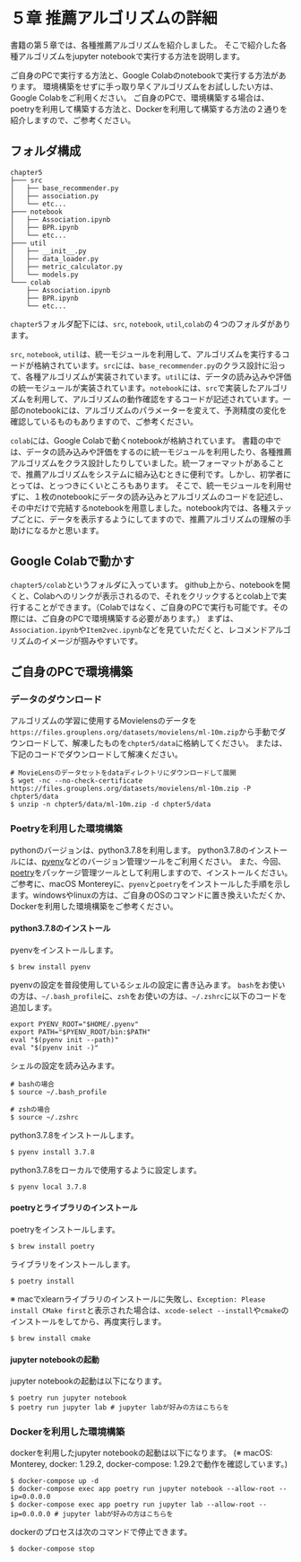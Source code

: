 # ５章 推薦アルゴリズムの詳細
書籍の第５章では、各種推薦アルゴリズムを紹介しました。
そこで紹介した各種アルゴリズムをjupyter notebookで実行する方法を説明します。

ご自身のPCで実行する方法と、Google Colabのnotebookで実行する方法があります。
環境構築をせずに手っ取り早くアルゴリズムをお試ししたい方は、Google Colabをご利用ください。
ご自身のPCで、環境構築する場合は、poetryを利用して構築する方法と、Dockerを利用して構築する方法の２通りを紹介しますので、ご参考ください。


## フォルダ構成
```
chapter5
├─── src
│   ├── base_recommender.py
│   ├── association.py
│   └── etc...
├─── notebook
│   ├── Association.ipynb
│   ├── BPR.ipynb
│   └── etc...
├─── util
│   ├── __init__.py
│   ├── data_loader.py
│   ├── metric_calculator.py
│   └── models.py
└─── colab
    ├── Association.ipynb
    ├── BPR.ipynb
    └── etc...
```
`chapter5`フォルダ配下には、`src`, `notebook`, `util`,`colab`の４つのフォルダがあります。

`src`, `notebook`, `util`は、統一モジュールを利用して、アルゴリズムを実行するコードが格納されています。`src`には、`base_recommender.py`のクラス設計に沿って、各種アルゴリズムが実装されています。`util`には、データの読み込みや評価の統一モジュールが実装されています。`notebook`には、`src`で実装したアルゴリズムを利用して、アルゴリズムの動作確認をするコードが記述されています。一部のnotebookには、アルゴリズムのパラメーターを変えて、予測精度の変化を確認しているものもありますので、ご参考ください。

`colab`には、Google Colabで動くnotebookが格納されています。
書籍の中では、データの読み込みや評価をするのに統一モジュールを利用したり、各種推薦アルゴリズムをクラス設計したりしていました。統一フォーマットがあることで、推薦アルゴリズムをシステムに組み込むときに便利です。しかし、初学者にとっては、とっつきにくいところもあります。
そこで、統一モジュールを利用せずに、１枚のnotebookにデータの読み込みとアルゴリズムのコードを記述し、その中だけで完結するnotebookを用意しました。notebook内では、各種ステップごとに、データを表示するようにしてますので、推薦アルゴリズムの理解の手助けになるかと思います。

## Google Colabで動かす
`chapter5/colab`というフォルダに入っています。
github上から、notebookを開くと、Colabへのリンクが表示されるので、それをクリックするとcolab上で実行することができます。（Colabではなく、ご自身のPCで実行も可能です。その際には、ご自身のPCで環境構築する必要があります。）
まずは、`Association.ipynb`や`Item2vec.ipynb`などを見ていただくと、レコメンドアルゴリズムのイメージが掴みやすいです。

## ご自身のPCで環境構築
### データのダウンロード
アルゴリズムの学習に使用するMovielensのデータを`https://files.grouplens.org/datasets/movielens/ml-10m.zip`から手動でダウンロードして、解凍したものを`chpter5/data`に格納してください。
または、下記のコードでダウンロードして解凍ください。
```
# MovieLensのデータセットをdataディレクトリにダウンロードして展開
$ wget -nc --no-check-certificate https://files.grouplens.org/datasets/movielens/ml-10m.zip -P chpter5/data
$ unzip -n chpter5/data/ml-10m.zip -d chpter5/data
```

### Poetryを利用した環境構築
pythonのバージョンは、python3.7.8を利用します。
python3.7.8のインストールには、[pyenv](https://github.com/pyenv/pyenv)などのバージョン管理ツールをご利用ください。
また、今回、[poetry](https://python-poetry.org/)をパッケージ管理ツールとして利用しますので、インストールください。
ご参考に、macOS Montereyに、`pyenv`と`poetry`をインストールした手順を示します。windowsやlinuxの方は、ご自身のOSのコマンドに置き換えいただくか、Dockerを利用した環境構築をご参考ください。

#### python3.7.8のインストール
pyenvをインストールします。
```
$ brew install pyenv
```

pyenvの設定を普段使用しているシェルの設定に書き込みます。
`bash`をお使いの方は、`~/.bash_profile`に、`zsh`をお使いの方は、`~/.zshrc`に以下のコードを追加します。
```
export PYENV_ROOT="$HOME/.pyenv"
export PATH="$PYENV_ROOT/bin:$PATH"
eval "$(pyenv init --path)"
eval "$(pyenv init -)"
```

シェルの設定を読み込みます。
```
# bashの場合
$ source ~/.bash_profile

# zshの場合
$ source ~/.zshrc
```
python3.7.8をインストールします。
```
$ pyenv install 3.7.8
```
python3.7.8をローカルで使用するように設定します。

```
$ pyenv local 3.7.8
```

#### poetryとライブラリのインストール
poetryをインストールします。
```
$ brew install poetry
```

ライブラリをインストールします。
```
$ poetry install
```
※ macでxlearnライブラリのインストールに失敗し、`Exception: Please install CMake first`と表示された場合は、`xcode-select --install`や`cmake`のインストールをしてから、再度実行します。
```
$ brew install cmake
```

#### jupyter notebookの起動
jupyter notebookの起動は以下になります。
```
$ poetry run jupyter notebook 
$ poetry run jupyter lab # jupyter labが好みの方はこちらを
```

### Dockerを利用した環境構築
dockerを利用したjupyter notebookの起動は以下になります。
(※ macOS: Monterey, docker: 1.29.2, docker-compose: 1.29.2で動作を確認しています。)
```
$ docker-compose up -d
$ docker-compose exec app poetry run jupyter notebook --allow-root --ip=0.0.0.0
$ docker-compose exec app poetry run jupyter lab --allow-root --ip=0.0.0.0 # jupyter labが好みの方はこちらを
```
dockerのプロセスは次のコマンドで停止できます。
```
$ docker-compose stop
```
